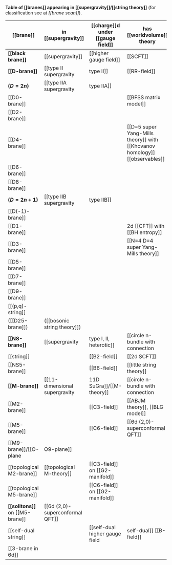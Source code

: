 
**Table of [[branes]] appearing in [[supergravity]]/[[string theory]]** (for classification see at _[[brane scan]]_).

|   [[brane]]    |    in [[supergravity]]          |[[charge]]d under [[gauge field]]|   has [[worldvolume]] theory
|----------------|---------------------------------|---|-----------------------------------------
|**[[black brane]]**|  [[supergravity]] | [[higher gauge field]] | [[SCFT]]
|**[[D-brane]]** |[[type II supergravity|type II]]  |[[RR-field]]| [[super Yang-Mills theory]]
|**$(D = 2n)$**  |[[type IIA supergravity|type IIA]]| $\,$ |         $\,$
| [[D0-brane]]   |        $\,$                     | $\,$ |   [[BFSS matrix model]]
| [[D2-brane]]   |        $\,$                     | $\,$ |      $\,$
| [[D4-brane]]   |        $\,$                     | $\,$ | [[D=5 super Yang-Mills theory]] with [[Khovanov homology]] [[observables]]
| [[D6-brane]]   |        $\,$                     | $\,$ |   |
| [[D8-brane]]   |        $\,$                     | $\,$ |   |
|**$(D = 2n+1)$**|[[type IIB supergravity|type IIB]]| $\,$ |          $\,$
| [[D(-1)-brane]]   |        $\,$                     | $\,$ | $\,$
| [[D1-brane]]   |        $\,$                     | $\,$ | 2d [[CFT]] with [[BH entropy]]
| [[D3-brane]]   |        $\,$                     | $\,$ | [[N=4 D=4 super Yang-Mills theory]]
| [[D5-brane]]   |        $\,$                     | $\,$ |          $\,$
| [[D7-brane]]   |        $\,$                     | $\,$ |          $\,$
| [[D9-brane]]   |        $\,$                     | $\,$ |          $\,$
| [[(p,q)-string]]   |        $\,$                     | $\,$ |          $\,$
| ([[D25-brane]])  | ([[bosonic string theory]]) | |  |
|**[[NS-brane]]**|[[supergravity|type I, II, heterotic]]|[[circle n-bundle with connection|circle n-connection]] |          $\,$
|  [[string]]    |           $\,$                  |[[B2-field]]|  [[2d SCFT]]
| [[NS5-brane]]  |           $\,$                  |[[B6-field]] | [[little string theory]]
|**[[M-brane]]** |[[11-dimensional supergravity|11D SuGra]]/[[M-theory]]|[[circle n-bundle with connection|circle n-connection]]|           $\,$     
| [[M2-brane]]   |           $\,$                  |[[C3-field]]|         [[ABJM theory]], [[BLG model]]
| [[M5-brane]]   |           $\,$                  |[[C6-field]]| [[6d (2,0)-superconformal QFT]]
| [[M9-brane]]/[[O-plane|O9-plane]]   |                                 |            | [[heterotic string theory]] |
| [[topological M2-brane]] | [[topological M-theory]]                  |[[C3-field]] on [[G2-manifold]] | |
| [[topological M5-brane]] | $\,$                  | [[C6-field]] on [[G2-manifold]] | | 
| **[[solitons]]** on [[M5-brane]] | [[6d (2,0)-superconformal QFT]] |  |  |
| [[self-dual string]]    |      |  [[self-dual higher gauge field|self-dual]] [[B-field]] |  |
| [[3-brane in 6d]] |   |    |   |